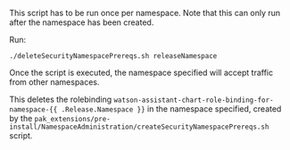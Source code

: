 This script has to be run once per namespace. Note that this can only run after the namespace has been created.

Run:
```
./deleteSecurityNamespacePrereqs.sh releaseNamespace
```
Once the script is executed, the namespace specified will accept traffic from other namespaces.


This deletes the rolebinding `watson-assistant-chart-role-binding-for-namespace-{{ .Release.Namespace }}` in the namespace specified, created by the `pak_extensions/pre-install/NamespaceAdministration/createSecurityNamespacePrereqs.sh` script.

